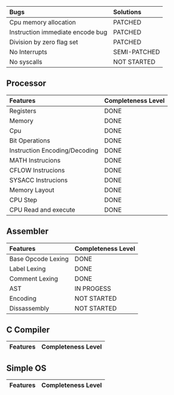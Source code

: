 | Bugs                             | Solutions    |
| :------------------------------- | :----------- |
| Cpu memory allocation            | PATCHED      |
| Instruction immediate encode bug | PATCHED      |
| Division by zero flag set        | PATCHED      |
| No Interrupts                    | SEMI-PATCHED |
| No syscalls                      | NOT STARTED  |

## **Processor**

| Features                      | Completeness Level |
| :---------------------------- | :----------------- |
| Registers                     | DONE               |
| Memory                        | DONE               |
| Cpu                           | DONE               |
| Bit Operations                | DONE               |
| Instruction Encoding/Decoding | DONE               |
| MATH Instrucions              | DONE               |
| CFLOW Instrucions             | DONE               |
| SYSACC Instrucions            | DONE               |
| Memory Layout                 | DONE               |
| CPU Step                      | DONE               |
| CPU Read and execute          | DONE               |

## **Assembler**

| Features           | Completeness Level |
| :----------------- | :----------------- |
| Base Opcode Lexing | DONE               |
| Label Lexing       | DONE               |
| Comment Lexing     | DONE               |
| AST                | IN PROGESS         |
| Encoding           | NOT STARTED        |
| Dissassembly       | NOT STARTED        |

## **C Compiler**

| Features | Completeness Level |
| :------- | :----------------- |

## **Simple OS**

| Features | Completeness Level |
| :------- | :----------------- |
